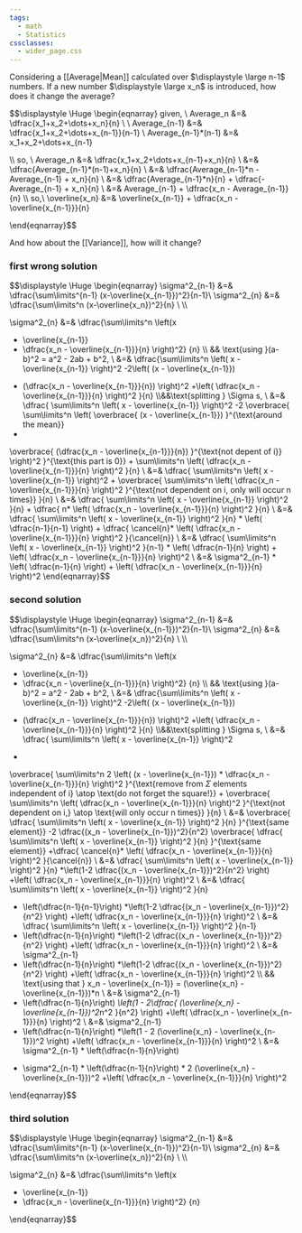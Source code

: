 ```yaml
---
tags:
  - math
  - Statistics
cssclasses:
  - wider_page.css
---
```

Considering a [[Average|Mean]] calculated over $\displaystyle \large n-1$ numbers. If a new number $\displaystyle \large x_n$ is introduced, how does it change the average?

$$\displaystyle \Huge \begin{eqnarray} 
given, \\
Average_n &=& \dfrac{x_1+x_2+\dots+x_n}{n} \\
\\
Average_{n-1} &=& \dfrac{x_1+x_2+\dots+x_{n-1}}{n-1} \\
Average_{n-1}*(n-1) &=& x_1+x_2+\dots+x_{n-1}

\\\\
so,
\\
Average_n &=& \dfrac{x_1+x_2+\dots+x_{n-1}+x_n}{n} \\
&=& \dfrac{Average_{n-1}*(n-1)+x_n}{n} \\
&=& \dfrac{Average_{n-1}*n - Average_{n-1} + x_n}{n} \\
&=& \dfrac{Average_{n-1}*n}{n} + \dfrac{-Average_{n-1} + x_n}{n} \\
&=& Average_{n-1} + \dfrac{x_n - Average_{n-1}}{n} \\\\
so,\\
\overline{x_n} &=& \overline{x_{n-1}} + \dfrac{x_n - \overline{x_{n-1}}}{n}

\end{eqnarray}$$

And how about the [[Variance]], how will it change?

### first wrong solution

$$\displaystyle \Huge \begin{eqnarray} 
\sigma^2_{n-1} &=& \dfrac{\sum\limits^{n-1} (x-\overline{x_{n-1}})^2}{n-1}\\
\sigma^2_{n} &=& \dfrac{\sum\limits^n (x-\overline{x_n})^2}{n} \\
\\\\

\sigma^2_{n} &=& \dfrac{\sum\limits^n 
\left(x 
- \overline{x_{n-1}} 
- \dfrac{x_n - \overline{x_{n-1}}}{n}
\right)^2} {n}
\\\\ && \text{using }(a-b)^2 = a^2 - 2ab + b^2,
\\
&=& \dfrac{\sum\limits^n 
\left(
x - \overline{x_{n-1}} 
\right)^2
-2\left(
(x - \overline{x_{n-1}})
* (\dfrac{x_n - \overline{x_{n-1}}}{n})
\right)^2
+\left(
\dfrac{x_n - \overline{x_{n-1}}}{n}
\right)^2
}{n}
\\\\&&\text{splitting } \Sigma s,
\\
&=& \dfrac{
\sum\limits^n 
\left(
x - \overline{x_{n-1}} 
\right)^2
-2
\overbrace{
\sum\limits^n 
\left(
\overbrace{
(x - \overline{x_{n-1}})
}^{\text{around the mean}}
*
\overbrace{
(\dfrac{x_n - \overline{x_{n-1}}}{n})
}^{\text{not depent of i}}
\right)^2
}^{\text{this part is 0}}
+
\sum\limits^n 
\left(
\dfrac{x_n - \overline{x_{n-1}}}{n}
\right)^2
}{n}
\\
&=& \dfrac{
\sum\limits^n 
\left(
x - \overline{x_{n-1}} 
\right)^2
+
\overbrace{
\sum\limits^n 
\left(
\dfrac{x_n - \overline{x_{n-1}}}{n}
\right)^2
}^{\text{not dependent on i, only will occur n times}}
}{n}
\\
&=& \dfrac{
\sum\limits^n 
\left(
x - \overline{x_{n-1}} 
\right)^2
}{n}
+
\dfrac{
n*
\left(
\dfrac{x_n - \overline{x_{n-1}}}{n}
\right)^2
}{n}
\\
&=& \dfrac{
\sum\limits^n 
\left(
x - \overline{x_{n-1}} 
\right)^2
}{n}
*
\left(
\dfrac{n-1}{n-1}
\right)
+
\dfrac{
\cancel{n}*
\left(
\dfrac{x_n - \overline{x_{n-1}}}{n}
\right)^2
}{\cancel{n}}
\\
&=& \dfrac{
\sum\limits^n 
\left(
x - \overline{x_{n-1}} 
\right)^2
}{n-1}
*
\left(
\dfrac{n-1}{n}
\right)
+
\left(
\dfrac{x_n - \overline{x_{n-1}}}{n}
\right)^2
\\
&=& 
\sigma^2_{n-1}
*
\left(
\dfrac{n-1}{n}
\right)
+
\left(
\dfrac{x_n - \overline{x_{n-1}}}{n}
\right)^2
\end{eqnarray}$$



### second solution

$$\displaystyle \Huge \begin{eqnarray} 
\sigma^2_{n-1} &=& \dfrac{\sum\limits^{n-1} (x-\overline{x_{n-1}})^2}{n-1}\\
\sigma^2_{n} &=& \dfrac{\sum\limits^n (x-\overline{x_n})^2}{n} \\
\\\\

\sigma^2_{n} &=& \dfrac{\sum\limits^n 
\left(x 
- \overline{x_{n-1}} 
- \dfrac{x_n - \overline{x_{n-1}}}{n}
\right)^2} {n}
\\\\ && \text{using }(a-b)^2 = a^2 - 2ab + b^2,
\\
&=& \dfrac{\sum\limits^n 
\left(
x - \overline{x_{n-1}} 
\right)^2
-2\left(
(x - \overline{x_{n-1}})
* (\dfrac{x_n - \overline{x_{n-1}}}{n})
\right)^2
+\left(
\dfrac{x_n - \overline{x_{n-1}}}{n}
\right)^2
}{n}
\\\\&&\text{splitting } \Sigma s,
\\
&=& \dfrac{
\sum\limits^n 
\left( x - \overline{x_{n-1}}  \right)^2
-
\overbrace{
\sum\limits^n 
2 \left( (x - \overline{x_{n-1}}) * \dfrac{x_n - \overline{x_{n-1}}}{n} \right)^2
}^{\text{remove from $\Sigma$ elements independent of i} \atop \text{do not forget the square!}}
+
\overbrace{
\sum\limits^n \left( \dfrac{x_n - \overline{x_{n-1}}}{n} \right)^2
}^{\text{not dependent on i,} \atop \text{will only occur n times}}
}{n}
\\
&=& 
\overbrace{
\dfrac{ \sum\limits^n  \left( x - \overline{x_{n-1}} \right)^2 }{n}
}^{\text{same element}}
-2
\dfrac{(x_n - \overline{x_{n-1}})^2}{n^2}
\overbrace{
\dfrac{ \sum\limits^n  \left( x - \overline{x_{n-1}} \right)^2 }{n}
}^{\text{same element}}
+\dfrac{ \cancel{n}* \left( \dfrac{x_n - \overline{x_{n-1}}}{n} \right)^2 }{\cancel{n}}
\\
&=& 
\dfrac{ \sum\limits^n  \left( x - \overline{x_{n-1}} \right)^2 }{n}
*\left(1-2 \dfrac{(x_n - \overline{x_{n-1}})^2}{n^2} \right)
+\left( \dfrac{x_n - \overline{x_{n-1}}}{n} \right)^2
\\
&=& 
\dfrac{ \sum\limits^n  \left( x - \overline{x_{n-1}} \right)^2 }{n}
* \left(\dfrac{n-1}{n-1}\right)
*\left(1-2 \dfrac{(x_n - \overline{x_{n-1}})^2}{n^2} \right)
+\left( \dfrac{x_n - \overline{x_{n-1}}}{n} \right)^2
\\
&=& 
\dfrac{ \sum\limits^n  \left( x - \overline{x_{n-1}} \right)^2 }{n-1}
* \left(\dfrac{n-1}{n}\right)
*\left(1-2 \dfrac{(x_n - \overline{x_{n-1}})^2}{n^2} \right)
+\left( \dfrac{x_n - \overline{x_{n-1}}}{n} \right)^2
\\
&=& 
\sigma^2_{n-1}
* \left(\dfrac{n-1}{n}\right)
*\left(1-2 \dfrac{(x_n - \overline{x_{n-1}})^2}{n^2} \right)
+\left( \dfrac{x_n - \overline{x_{n-1}}}{n} \right)^2
\\\\
&& \text{using that } x_n - \overline{x_{n-1}} = (\overline{x_n} - \overline{x_{n-1}})*n
\\
&=& 
\sigma^2_{n-1}
* \left(\dfrac{n-1}{n}\right)
*\left(1 - 2\dfrac{
(\overline{x_n} - \overline{x_{n-1}})^2*n^2
}{n^2} \right)
+\left( \dfrac{x_n - \overline{x_{n-1}}}{n} \right)^2
\\
&=& 
\sigma^2_{n-1}
* \left(\dfrac{n-1}{n}\right)
*\left(1 - 2 (\overline{x_n} - \overline{x_{n-1}})^2 \right)
+\left( \dfrac{x_n - \overline{x_{n-1}}}{n} \right)^2
\\
&=& 
\sigma^2_{n-1} * \left(\dfrac{n-1}{n}\right)
- \sigma^2_{n-1} * \left(\dfrac{n-1}{n}\right) * 2 (\overline{x_n} - \overline{x_{n-1}})^2
+\left( \dfrac{x_n - \overline{x_{n-1}}}{n} \right)^2

\end{eqnarray}$$

### third solution

$$\displaystyle \Huge \begin{eqnarray} 
\sigma^2_{n-1} &=& \dfrac{\sum\limits^{n-1} (x-\overline{x_{n-1}})^2}{n-1}\\
\sigma^2_{n} &=& \dfrac{\sum\limits^n (x-\overline{x_n})^2}{n} \\
\\\\

\sigma^2_{n} &=& \dfrac{\sum\limits^n 
\left(x 
- \overline{x_{n-1}} 
- \dfrac{x_n - \overline{x_{n-1}}}{n}
\right)^2} {n}

\end{eqnarray}$$